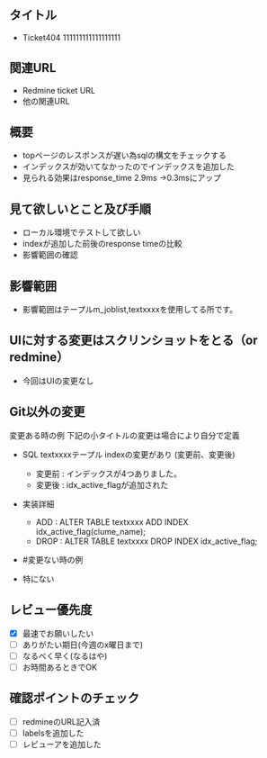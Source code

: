 ## タイトル
* Ticket404 111111111111111111

## 関連URL

* Redmine ticket URL
* 他の関連URL


## 概要

* topページのレスポンスが遅い為sqlの構文をチェックする
* インデックスが効いてなかったのでインデックスを追加した
* 見られる効果はresponse_time 2.9ms ->0.3msにアップ

## 見て欲しいとこと及び手順

* ローカル環境でテストして欲しい
* indexが追加した前後のresponse timeの比較
* 影響範囲の確認

## 影響範囲

* 影響範囲はテープルm_joblist,textxxxxを使用してる所です。

## UIに対する変更はスクリンショットをとる（or redmine）

* 今回はUIの変更なし

## Git以外の変更

変更ある時の例
下記の小タイトルの変更は場合により自分で定義
* SQL textxxxxテープル indexの変更があり (変更前、変更後)
    * 変更前 : インデックスが4つありました。
    * 変更後 : idx_active_flagが追加された

* 実装詳細
   * ADD : ALTER TABLE textxxxx ADD INDEX idx_active_flag(clume_name);  
   * DROP : ALTER TABLE textxxxx DROP INDEX idx_active_flag;
* #変更ない時の例
* 特にない

## レビュー優先度
* [x] 最速でお願いしたい
* [ ] ありがたい期日(今週のx曜日まで)
* [ ] なるべく早く(なるはや)
* [ ] お時間あるときでOK

## 確認ポイントのチェック

* [ ] redmineのURL記入済
* [ ] labelsを追加した
* [ ] レビューアを追加した
